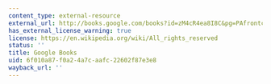 ```yaml
---
content_type: external-resource
external_url: http://books.google.com/books?id=zM4cR4ea8I8C&pg=PAfrontcover#v=onepage
has_external_license_warning: true
license: https://en.wikipedia.org/wiki/All_rights_reserved
status: ''
title: Google Books
uid: 6f010a87-f0a2-4a7c-aafc-22602f87e3e8
wayback_url: ''
---
```


